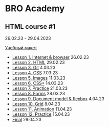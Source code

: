 # BRO Academy 

## HTML course #1

26.02.23 - 29.04.2023

[Учебный макет](https://www.figma.com/file/u2zZr82dpFUTb8NJV0XgxH/Bro-Academy-Project-1.0?type=design&node-id=1%3A3504&mode=design&t=VhjDhTk0DJbfQGIp-1)

- [Lesson 1. Internet & browser](lesson-1.md) 26.02.23
- [Lesson 2. HTML](lesson-2.md) 29.02.23
- [Lesson 3. Git](lesson-3.md) 4.03.23
- [Lesson 4. CSS](lesson-4.md) 7.03.23
- [Lesson 5. Images](lesson-5.md) 11.03.23
- [Lesson 6. CSS+](lesson-6.md) 14.03.23
- [Lesson 7. Practice](lesson-7.md) 21.03.23
- [Lesson 8. Forms](lesson-8.md) 28.03.23
- [Lesson 9. Document model & flexbox](lesson-9.md) 4.04.23
- [Lesson 10. Grid](lesson-10.md) 8.04.23
- [Lesson 11. Animation](lesson-11.md) 11.04.23
- [Lesson 12. Practice](lesson-12.md) 15.04.23
- [Final](final.md) 29.04.23
